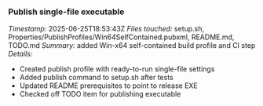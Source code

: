 ### Publish single-file executable
*Timestamp:* 2025-06-25T18:53:43Z
*Files touched:* setup.sh, Properties/PublishProfiles/Win64SelfContained.pubxml, README.md, TODO.md
*Summary:* added Win-x64 self-contained build profile and CI step
*Details:*
- Created publish profile with ready-to-run single-file settings
- Added publish command to setup.sh after tests
- Updated README prerequisites to point to release EXE
- Checked off TODO item for publishing executable
